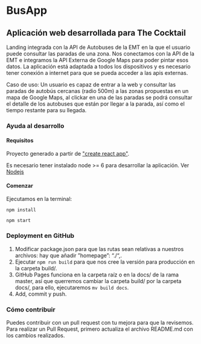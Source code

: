 # BusApp
## Aplicación web desarrollada para The Cocktail

Landing integrada con la API de Autobuses de la EMT en la que el usuario puede consultar las paradas de una zona. Nos conectamos con la API de la EMT e integramos la API Externa de Google Maps para poder pintar esos datos.
La aplicación está adaptada a todos los dispositivos y es necesario tener conexión a internet para que se pueda acceder a las apis externas.

Caso de uso:
Un usuario es capaz de entrar a la web y consultar las paradas de autobús cercanas (radio 500m) a las zonas propuestas en un mapa de Google Maps, al clickar en una de las paradas se podrá consultar el detalle de los autobuses que están por llegar a la parada, así como el tiempo restante para su llegada.

### Ayuda al desarrollo

#### Requisitos

Proyecto generado a partir de  ["create react app"](https://github.com/facebook/create-react-app).

Es necesario tener instalado node >= 6 para desarrollar la aplicación. Ver [Nodejs](https://nodejs.org/es/)

#### Comenzar

Ejecutamos en la terminal:

```
npm install
```
```
npm start
```
### Deployment en GitHub

1. Modificar package.json para que las rutas sean relativas a nuestros archivos: hay que añadir ”homepage”: “./“,.
2. Ejecutar ``` npm run build ``` para que nos cree la versión para producción en la carpeta build/.
3. GitHub Pages funciona en la carpeta raíz o en la docs/ de la rama master, así que querremos cambiar la carpeta build/ por la carpeta docs/, para ello, ejecutaremos ``` mv build docs ```.
4. Add, commit y push.

### Cómo contribuir
Puedes contribuir con un pull request con tu mejora para que la revisemos. Para realizar un Pull Request, primero actualiza el archivo README.md con los cambios realizados.

